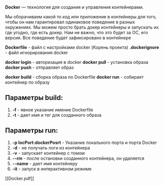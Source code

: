**Docker** — технология для создания и управления контейнерами.

Мы оборачиваем какой то код или приложение в контейнеры для того, чтобы он нам гарантировал одинаковое поведение в разных окружениях. Мы можем просто брать докер контейнеры и запускать их где угодно, где есть докер. Нам не важно, что это будет за ОС, его версия. Все поведение будет зафиксировано в контейнере

**Dockerfile** - файл с настройками docker (Корень проекта)
**.dockerignore** - файл игнорирования docker

**docker login** - авторизация в docker
**docker pull** - установка образа
**docker push** - отправляет образ

**docker build** - сборка образа по Dockerfile **docker run** - собирает контейнер по образу

## Параметры build:

1) **-f** - явное указание имение Dockerfile 
2) **-t** - дает имя и тег для созданного образа

## Параметры run:

1) **-p locPort:dockerPosrt** - Указание локального порта и порта Docker 
2) **-d** - не получать логи из контейнера
3) **-v** - запускает контейнер с томом 
4) **--rm** - после остановки созданного контейнера, он удаляется
5) **--name** - дает имя контейнеру
6) **-it** - запуск в интерактивном режиме

[[Docker.pdf]]